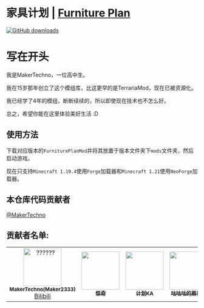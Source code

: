 # 家具计划 | [Furniture Plan](./README_en.md)
[![GitHub downloads](https://img.shields.io/github/downloads/MakerTechno/Forge-FurniturePlan/total?label=Github%20downloads&logo=github)](https://github.com/MakerTechno/Forge-FurniturePlan/releases)

# 写在开头
我是MakerTechno，一位高中生。

我在15岁那年创立了这个模组库，比这更早的是TerrariaMod，现在已被资源化。

我已经学了4年的模组，断断续续的，所以即使现在技术也不怎么好。

总之，希望你能在这里体验美好生活 :D

## 使用方法
下载对应版本的`FurniturePlanMod`并将其放置于版本文件夹下`mods`文件夹，然后启动游戏。

现在只支持`Minecraft 1.19.4`使用`Forge`加载器和`Minecraft 1.21`使用`NeoForge`加载器。

## 本仓库代码贡献者

[@MakerTechno](https://github.com/MakerTechno)

## 贡献者名单:

<!--suppress ALL -->
<table>
  <tr>
    <td align="center">
      <a href="https://github.com/MakerTechno">
        <img src="https://avatars.githubusercontent.com/u/102357646??v=100&s=100" width="100px;" height="100px" alt="??????"/><br />
        <sub><b>MakerTechno(Maker2333)</b></sub>
      </a><br />
      <a href="https://space.bilibili.com/549306753">Bilibili</a>
    </td>
    <td align="center">
      <a href="#">
        <img src="#" width="100px" height="100px" alt=""/><br />
        <sub><b>惊奇</b></sub>
      </a>
    </td>
    <td align="center">
      <a href="https://space.bilibili.com/485014475/">
        <img src="https://i2.hdslb.com/bfs/face/e58ad71c0d1e7e2be1ee7a19854614237a41dc9e.jpg" width="100px" height="100px" alt=""/><br />
        <sub><b>计划KA</b></sub>
      </a>
    </td>
    <td align="center">
      <a href="https://space.bilibili.com/543764721">
        <img src="https://i0.hdslb.com/bfs/face/a7c8f6f6cf267bc7ee75ec9c3a72949bab2da5a5.jpg" width="100px" height="100px" alt=""/><br />
        <sub><b>咕咕咕的屑枕头</b></sub>
      </a>
    </td>
    <td align="center">
      <a href="https://space.bilibili.com/1523753014/">
        <img src="https://i1.hdslb.com/bfs/face/50170810137f8a883f80b94c1209c1718fa42e9f.jpg" width="100px" height="100px" alt=""/><br />
        <sub><b>Victor_CN</b></sub>
      </a>
    </td>
  </tr>
</table>
